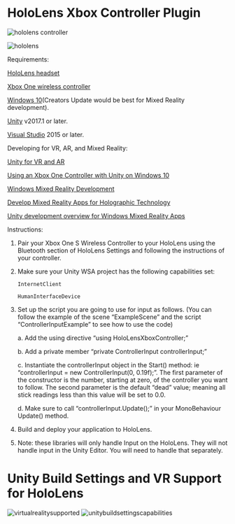 # HoloLens Xbox Controller Plugin

![hololens controller](https://user-images.githubusercontent.com/18353476/29101706-017fa182-7c69-11e7-9a7c-4aa6eaa3d432.jpg)

![hololens](https://user-images.githubusercontent.com/18353476/38452317-adefc5f0-39f6-11e8-84fd-9dbc2c9d16da.gif)

Requirements:

[HoloLens headset](https://www.microsoft.com/en-us/hololens)

[Xbox One wireless controller](https://www.newegg.com/Product/Product.aspx?Item=N82E16874103563)

[Windows 10](https://www.microsoft.com/en-us/software-download/windows10)(Creators Update would be best for Mixed Reality development).

[Unity](https://unity3d.com/) v2017.1 or later.

[Visual Studio](https://www.visualstudio.com/) 2015 or later.

Developing for VR, AR, and Mixed Reality: 

[Unity for VR and AR](https://unity3d.com/unity/features/multiplatform/vr-ar)

[Using an Xbox One Controller with Unity on Windows 10](https://ritchielozada.com/2016/01/16/part-11-using-an-xbox-one-controller-with-unity-on-windows-10/)

[Windows Mixed Reality Development](https://docs.microsoft.com/en-us/windows/mixed-reality/development)

[Develop Mixed Reality Apps for Holographic Technology](https://www.microsoft.com/en-us/hololens/developers)

[Unity development overview for Windows Mixed Reality Apps](https://developer.microsoft.com/en-us/windows/mixed-reality/unity_development_overview)

Instructions:

1)	Pair your Xbox One S Wireless Controller to your HoloLens using the Bluetooth section of HoloLens Settings and following the instructions of your controller.

2)	Make sure your Unity WSA project has the following capabilities set:

		InternetClient
		
		HumanInterfaceDevice
		
3)	Set up the script you are going to use for input as follows.  (You can follow the example of the scene “ExampleScene” and the script “ControllerInputExample” to see how to use the code)

	a.	Add the using directive “using HoloLensXboxController;”
	
	b.	Add a private member “private ControllerInput controllerInput;”
	
	c.	Instantiate the controllerInput object in the Start() method:  ie “controllerInput = new ControllerInput(0, 0.19f);”.  The first parameter of the constructor is the number, starting at zero, of the controller you want to follow.  The second parameter is the default “dead” value; meaning all stick readings less than this value will be set to 0.0.
	
	d.	Make sure to call “controllerInput.Update();” in your MonoBehaviour Update() method.
	
4)	Build and deploy your application to HoloLens.

5)	Note:  these libraries will only handle Input on the HoloLens.  They will not handle input in the Unity Editor.  You will need to handle that separately.

# Unity Build Settings and VR Support for HoloLens
![virtualrealitysupported](https://user-images.githubusercontent.com/18353476/30458751-d69c5a12-9961-11e7-9c25-fb41c2864dce.png)
![unitybuildsettingscapabilities](https://user-images.githubusercontent.com/18353476/30458653-597be480-9961-11e7-9345-0bca4db2ba93.png)
